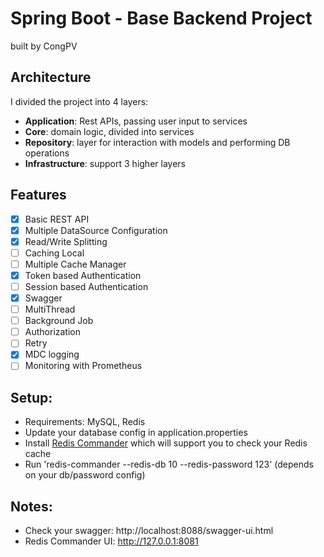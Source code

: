 
# Spring Boot - Base Backend Project

built by CongPV

## Architecture
I divided the project into 4 layers:

- **Application**: Rest APIs, passing user input to services
- **Core**: domain logic, divided into services
- **Repository**: layer for interaction with models and performing DB operations
- **Infrastructure**: support 3 higher layers

## Features

- [X] Basic REST API
- [X] Multiple DataSource Configuration
- [X] Read/Write Splitting
- [ ] Caching Local
- [ ] Multiple Cache Manager
- [X] Token based Authentication
- [ ] Session based Authentication
- [X] Swagger
- [ ] MultiThread
- [ ] Background Job
- [ ] Authorization
- [ ] Retry
- [X] MDC logging
- [ ] Monitoring with Prometheus
## Setup:
- Requirements: MySQL, Redis
- Update your database config in application.properties
- Install [Redis Commander](https://github.com/joeferner/redis-commander) which will support you to check your Redis cache
- Run 'redis-commander --redis-db 10 --redis-password 123' (depends on your db/password config)

## Notes: 
- Check your swagger: http://localhost:8088/swagger-ui.html
- Redis Commander UI: http://127.0.0.1:8081